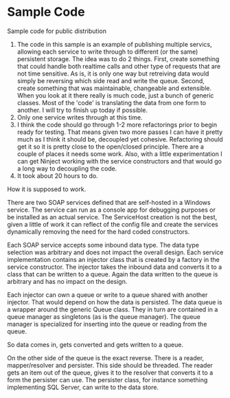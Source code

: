 # Sample Code
Sample code for public distribution

1. The code in this sample is an example of publishing multiple servics, allowing each service to write through to different (or the same) 
persistent storage. The idea was to do 2 things. First, create something that could handle both realtime calls and other type of requests
that are not time sensitive. As is, it is only one way but retreiving data would simply be reversing which side read and write the queue.
Second, create something that was maintainable, changeable and extensible. When you look at it there really is much code, just a bunch 
of generic classes. Most of the 'code' is translating the data from one form to another. I will try to finish up today if possible.
2. Only one service writes through at this time. 
3. I think the code should go through 1-2 more refactorings prior to begin ready for testing. That means given two more passes I can 
have it pretty much as I think it should be, decoupled yet cohesive. Refactoring should get it so it is pretty close to the open/closed
principle. There are a couple of places it needs some work. Also, with a little experimentation I can get Ninject working with the service constructors and that would go a long way to 
decoupling the code. 
4. It took about 20 hours to do.

How it is supposed to work.

There are two SOAP services defined that are self-hosted in a Windows service. The service can run as a console app for debugging 
purposes or be installed as an actual service. The ServiceHost creation is not the best, given a little of work it can reflect of 
the config file and create the services dynamically removing the need for the hard coded constructors.

Each SOAP service accepts some inbound data type. The data type selection was arbitrary and does not impact the overall design. 
Each service implementation contains an injector class that is created by a factory in the service constructor. The injector takes 
the inbound data and converts it to a class that can be written to a queue. Again the data written to the queue is arbitrary and has
no impact on the design.

Each injector can own a queue or write to a queue shared with another injector. That would depend on how the data is persisted. 
The data queue is a wrapper around the generic Queue class. They in turn are contained in a queue manager as singletons (as is 
the queue manager). The queue manager is specialized for inserting into the queue or reading from the queue.

So data comes in, gets converted and gets written to a queue.

On the other side of the queue is the exact reverse. There is a reader, mapper/resolver and persister. This side should be threaded. 
The reader gets an item out of the queue, gives it to the resolver that converts it to a form the persister can use. The persister 
class, for instance something implementing SQL Server, can write to the data store.

